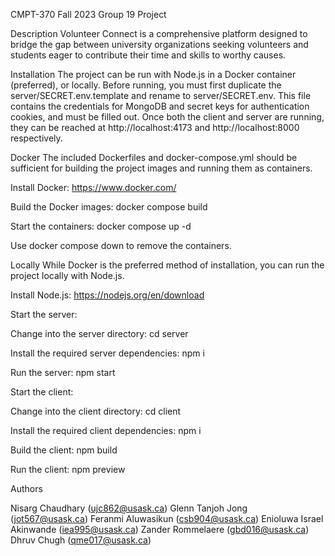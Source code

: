 CMPT-370 Fall 2023 Group 19 Project

Description
Volunteer Connect is a comprehensive platform designed to bridge the gap between university organizations seeking volunteers and students eager to contribute their time and skills to worthy causes.

Installation
The project can be run with Node.js in a Docker container (preferred), or locally. Before running, you must first duplicate the server/SECRET.env.template and rename to server/SECRET.env. This file contains the credentials for MongoDB and secret keys for authentication cookies, and must be filled out.
Once both the client and server are running, they can be reached at http://localhost:4173 and http://localhost:8000 respectively.

Docker
The included Dockerfiles and docker-compose.yml should be sufficient for building the project images and running them as containers.

Install Docker: https://www.docker.com/

Build the Docker images: docker compose build

Start the containers: docker compose up -d


Use docker compose down to remove the containers.

Locally
While Docker is the preferred method of installation, you can run the project locally with Node.js.

Install Node.js: https://nodejs.org/en/download

Start the server:

Change into the server directory: cd server

Install the required server dependencies: npm i

Run the server: npm start



Start the client:

Change into the client directory: cd client

Install the required client dependencies: npm i

Build the client: npm build

Run the client: npm preview





Authors

Nisarg Chaudhary (ujc862@usask.ca)​
Glenn Tanjoh Jong (jot567@usask.ca)​
Feranmi Aluwasikun (csb904@usask.ca)​
Enioluwa Israel Akinwande (iea995@usask.ca)​
Zander Rommelaere (gbd016@usask.ca)​
Dhruv Chugh (qme017@usask.ca)​
